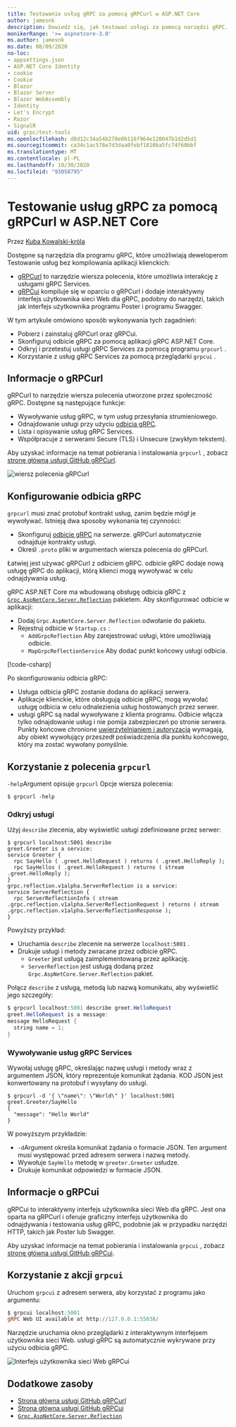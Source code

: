 ```yaml
---
title: Testowanie usług gRPC za pomocą gRPCurl w ASP.NET Core
author: jamesnk
description: Dowiedz się, jak testować usługi za pomocą narzędzi gRPC. gRPCurl narzędzie wiersza polecenia do współpracy z usługami gRPC Services. gRPCui to interaktywny interfejs użytkownika sieci Web.
monikerRange: '>= aspnetcore-3.0'
ms.author: jamesnk
ms.date: 08/09/2020
no-loc:
- appsettings.json
- ASP.NET Core Identity
- cookie
- Cookie
- Blazor
- Blazor Server
- Blazor WebAssembly
- Identity
- Let's Encrypt
- Razor
- SignalR
uid: grpc/test-tools
ms.openlocfilehash: d8d12c34a54b278e0b116f964e120047b1d2d5d1
ms.sourcegitcommit: ca34c1ac578e7d3daa0febf1810ba5fc74f60bbf
ms.translationtype: MT
ms.contentlocale: pl-PL
ms.lasthandoff: 10/30/2020
ms.locfileid: "93058795"
---
```

# <a name="test-grpc-services-with-grpcurl-in-aspnet-core"></a>Testowanie usług gRPC za pomocą gRPCurl w ASP.NET Core

Przez [Kuba Kowalski-króla](https://twitter.com/jamesnk)

Dostępne są narzędzia dla programu gRPC, które umożliwiają deweloperom Testowanie usług bez kompilowania aplikacji klienckich:

* [gRPCurl](https://github.com/fullstorydev/grpcurl) to narzędzie wiersza polecenia, które umożliwia interakcję z usługami gRPC Services.
* [gRPCui](https://github.com/fullstorydev/grpcui) kompiluje się w oparciu o gRPCurl i dodaje interaktywny interfejs użytkownika sieci Web dla gRPC, podobny do narzędzi, takich jak interfejs użytkownika programu Poster i programu Swagger.

W tym artykule omówiono sposób wykonywania tych zagadnień:

* Pobierz i zainstaluj gRPCurl oraz gRPCui.
* Skonfiguruj odbicie gRPC za pomocą aplikacji gRPC ASP.NET Core.
* Odkryj i przetestuj usługi gRPC Services za pomocą programu `grpcurl` .
* Korzystanie z usług gRPC Services za pomocą przeglądarki `grpcui` .

## <a name="about-grpcurl"></a>Informacje o gRPCurl

gRPCurl to narzędzie wiersza polecenia utworzone przez społeczność gRPC. Dostępne są następujące funkcje:

* Wywoływanie usług gRPC, w tym usług przesyłania strumieniowego.
* Odnajdowanie usługi przy użyciu [odbicia gRPC](https://github.com/grpc/grpc/blob/master/doc/server-reflection.md).
* Lista i opisywanie usług gRPC Services.
* Współpracuje z serwerami Secure (TLS) i Unsecure (zwykłym tekstem).

Aby uzyskać informacje na temat pobierania i instalowania `grpcurl` , zobacz [stronę główną usługi GitHub gRPCurl](https://github.com/fullstorydev/grpcurl#installation).

![wiersz polecenia gRPCurl](~/grpc/test-tools/static/grpcurl.png)

## <a name="set-up-grpc-reflection"></a>Konfigurowanie odbicia gRPC

`grpcurl` musi znać protobuf kontrakt usług, zanim będzie mógł je wywoływać. Istnieją dwa sposoby wykonania tej czynności:

* Skonfiguruj [odbicie gRPC](https://github.com/grpc/grpc/blob/master/doc/server-reflection.md) na serwerze. gRPCurl automatycznie odnajduje kontrakty usługi.
* Określ `.proto` pliki w argumentach wiersza polecenia do gRPCurl.

Łatwiej jest używać gRPCurl z odbiciem gRPC. odbicie gRPC dodaje nową usługę gRPC do aplikacji, którą klienci mogą wywoływać w celu odnajdywania usług.

gRPC ASP.NET Core ma wbudowaną obsługę odbicia gRPC z [`Grpc.AspNetCore.Server.Reflection`](https://www.nuget.org/packages/Grpc.AspNetCore.Server.Reflection) pakietem. Aby skonfigurować odbicie w aplikacji:

* Dodaj `Grpc.AspNetCore.Server.Reflection` odwołanie do pakietu.
* Rejestruj odbicie w `Startup.cs` :
  * `AddGrpcReflection` Aby zarejestrować usługi, które umożliwiają odbicie.
  * `MapGrpcReflectionService` Aby dodać punkt końcowy usługi odbicia.

[!code-csharp[](~/grpc/test-tools/Startup.cs?name=snippet_1&highlight=4,15-18)]

Po skonfigurowaniu odbicia gRPC:

* Usługa odbicia gRPC zostanie dodana do aplikacji serwera.
* Aplikacje klienckie, które obsługują odbicie gRPC, mogą wywołać usługę odbicia w celu odnalezienia usług hostowanych przez serwer.
* usługi gRPC są nadal wywoływane z klienta programu. Odbicie włącza tylko odnajdowanie usług i nie pomija zabezpieczeń po stronie serwera. Punkty końcowe chronione [uwierzytelnianiem i autoryzacją](xref:grpc/authn-and-authz) wymagają, aby obiekt wywołujący przeszedł poświadczenia dla punktu końcowego, który ma zostać wywołany pomyślnie.

## <a name="use-grpcurl"></a>Korzystanie z polecenia `grpcurl`

`-help`Argument opisuje `grpcurl` Opcje wiersza polecenia:

```console
$ grpcurl -help
```

### <a name="discover-services"></a>Odkryj usługi

Użyj `describe` zlecenia, aby wyświetlić usługi zdefiniowane przez serwer:

```console
$ grpcurl localhost:5001 describe
greet.Greeter is a service:
service Greeter {
  rpc SayHello ( .greet.HelloRequest ) returns ( .greet.HelloReply );
  rpc SayHellos ( .greet.HelloRequest ) returns ( stream .greet.HelloReply );
}
grpc.reflection.v1alpha.ServerReflection is a service:
service ServerReflection {
  rpc ServerReflectionInfo ( stream .grpc.reflection.v1alpha.ServerReflectionRequest ) returns ( stream .grpc.reflection.v1alpha.ServerReflectionResponse );
}
```

Powyższy przykład:

* Uruchamia `describe` zlecenie na serwerze `localhost:5001` .
* Drukuje usługi i metody zwracane przez odbicie gRPC.
  * `Greeter` jest usługą zaimplementowaną przez aplikację.
  * `ServerReflection` jest usługą dodaną przez `Grpc.AspNetCore.Server.Reflection` pakiet.

Połącz `describe` z usługą, metodą lub nazwą komunikatu, aby wyświetlić jego szczegóły:

```powershell
$ grpcurl localhost:5001 describe greet.HelloRequest
greet.HelloRequest is a message:
message HelloRequest {
  string name = 1;
}
```

### <a name="call-grpc-services"></a>Wywoływanie usług gRPC Services

Wywołaj usługę gRPC, określając nazwę usługi i metody wraz z argumentem JSON, który reprezentuje komunikat żądania. KOD JSON jest konwertowany na protobuf i wysyłany do usługi.

```console
$ grpcurl -d '{ \"name\": \"World\" }' localhost:5001 greet.Greeter/SayHello
{
  "message": "Hello World"
}
```

W powyższym przykładzie:

* `-d`Argument określa komunikat żądania o formacie JSON. Ten argument musi występować przed adresem serwera i nazwą metody.
* Wywołuje `SayHello` metodę w `greeter.Greeter` usłudze.
* Drukuje komunikat odpowiedzi w formacie JSON.

## <a name="about-grpcui"></a>Informacje o gRPCui

gRPCui to interaktywny interfejs użytkownika sieci Web dla gRPC. Jest ona oparta na gRPCurl i oferuje graficzny interfejs użytkownika do odnajdywania i testowania usług gRPC, podobnie jak w przypadku narzędzi HTTP, takich jak Poster lub Swagger.

Aby uzyskać informacje na temat pobierania i instalowania `grpcui` , zobacz [stronę główną usługi GitHub gRPCui](https://github.com/fullstorydev/grpcui#installation).

## <a name="using-grpcui"></a>Korzystanie z akcji `grpcui`

Uruchom `grpcui` z adresem serwera, aby korzystać z programu jako argumentu:

```powershell
$ grpcui localhost:5001
gRPC Web UI available at http://127.0.0.1:55038/
```

Narzędzie uruchamia okno przeglądarki z interaktywnym interfejsem użytkownika sieci Web. usługi gRPC są automatycznie wykrywane przy użyciu odbicia gRPC.

![Interfejs użytkownika sieci Web gRPCui](~/grpc/test-tools/static/grpcui.png)

## <a name="additional-resources"></a>Dodatkowe zasoby

* [Strona główna usługi GitHub gRPCurl](https://github.com/fullstorydev/grpcurl)
* [Strona główna usługi GitHub gRPCui](https://github.com/fullstorydev/grpcui)
* [`Grpc.AspNetCore.Server.Reflection`](https://www.nuget.org/packages/Grpc.AspNetCore.Server.Reflection)
